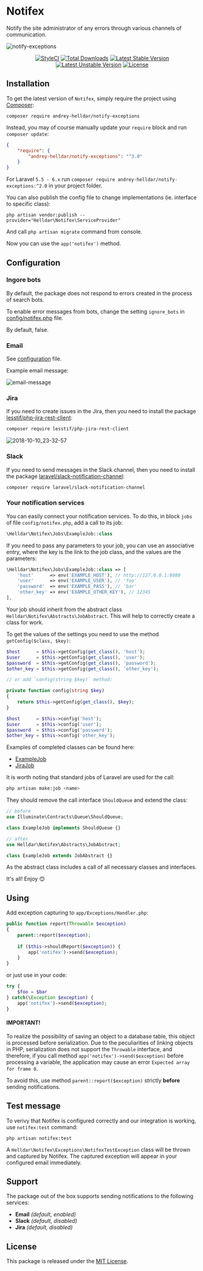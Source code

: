 # Notifex

Notify the site administrator of any errors through various channels of communication.

![notify-exceptions](https://user-images.githubusercontent.com/10347617/46622131-2424e080-cb32-11e8-8381-b98f2465191a.png)

<p align="center">
    <a href="https://styleci.io/repos/152111546"><img src="https://styleci.io/repos/152111546/shield" alt="StyleCI" /></a>
    <a href="https://packagist.org/packages/andrey-helldar/notify-exceptions"><img src="https://img.shields.io/packagist/dt/andrey-helldar/notify-exceptions.svg?style=flat-square" alt="Total Downloads" /></a>
    <a href="https://packagist.org/packages/andrey-helldar/notify-exceptions"><img src="https://poser.pugx.org/andrey-helldar/notify-exceptions/v/stable?format=flat-square" alt="Latest Stable Version" /></a>
    <a href="https://packagist.org/packages/andrey-helldar/notify-exceptions"><img src="https://poser.pugx.org/andrey-helldar/notify-exceptions/v/unstable?format=flat-square" alt="Latest Unstable Version" /></a>
    <a href="LICENSE"><img src="https://poser.pugx.org/andrey-helldar/notify-exceptions/license?format=flat-square" alt="License" /></a>
</p>


## Installation

To get the latest version of `Notifex`, simply require the project using [Composer](https://getcomposer.org):

```
composer require andrey-helldar/notify-exceptions
```

Instead, you may of course manually update your `require` block and run `composer update`:

```json
{
    "require": {
        "andrey-helldar/notify-exceptions": "^3.0"
    }
}
```

For Laravel `5.5 - 6.x` run `composer require andrey-helldar/notify-exceptions:^2.0` in your project folder.

You can also publish the config file to change implementations (ie. interface to specific class):

```
php artisan vendor:publish --provider="Helldar\Notifex\ServiceProvider"
```

And call `php artisan migrate` command from console. 

Now you can use the `app('notifex')` method.


## Configuration

### Ingore bots

By default, the package does not respond to errors created in the process of search bots.

To enable error messages from bots, change the setting `ignore_bots` in [config/notifex.php](config/notifex.php) file.

By default, false.


### Email

See [configuration](config/notifex.php) file.

Example email message:

![email-message](https://user-images.githubusercontent.com/10347617/53572196-c003c700-3b7b-11e9-93e0-bff5aab01078.png)


### Jira

If you need to create issues in the Jira, then you need to install the package [lesstif/php-jira-rest-client](https://github.com/lesstif/php-jira-rest-client):
```bash
composer require lesstif/php-jira-rest-client
```

![2018-10-10_23-32-57](https://user-images.githubusercontent.com/10347617/46765597-187b1a80-cce8-11e8-91c4-ca2fffad88ff.png)


### Slack

If you need to send messages in the Slack channel, then you need to install the package [laravel/slack-notification-channel](https://packagist.org/packages/laravel/slack-notification-channel):
```bash
composer require laravel/slack-notification-channel
```


### Your notification services

You can easily connect your notification services. To do this, in block `jobs` of file `config/notifex.php`, add a call to its job:
```php
\Helldar\Notifex\Jobs\ExampleJob::class
```

If you need to pass any parameters to your job, you can use an associative entry, where the key is the link to the job class, and the values are the parameters:
```php
\Helldar\Notifex\Jobs\ExampleJob::class => [
    'host'      => env('EXAMPLE_HOST'), // http://127.0.0.1:8080
    'user'      => env('EXAMPLE_USER'), // 'foo'
    'password'  => env('EXAMPLE_PASS'), // 'bar'
    'other_key' => env('EXAMPLE_OTHER_KEY'), // 12345
],
```

Your job should inherit from the abstract class `Helldar\Notifex\Abstracts\JobAbstract`. This will help to correctly create a class for work.

To get the values of the settings you need to use the method `getConfig($class, $key)`:
```php
$host      = $this->getConfig(get_class(), 'host');
$user      = $this->getConfig(get_class(), 'user');
$password  = $this->getConfig(get_class(), 'password');
$other_key = $this->getConfig(get_class(), 'other_key');

// or add `config(string $key)` method:

private function config(string $key)
{
    return $this->getConfig(get_class(), $key);
}

$host      = $this->config('host');
$user      = $this->config('user');
$password  = $this->config('password');
$other_key = $this->config('other_key');
```

Examples of completed classes can be found here:
* [ExampleJob](src/Jobs/ExampleJob.php)
* [JiraJob](src/Jobs/JiraJob.php)

It is worth noting that standard jobs of Laravel are used for the call:
```bash
php artisan make:job <name>
```

They should remove the call interface `ShouldQueue` and extend the class:
```php
// before
use Illuminate\Contracts\Queue\ShouldQueue;

class ExampleJob implements ShouldQueue {}

// after
use Helldar\Notifex\Abstracts\JobAbstract;

class ExampleJob extends JobAbstract {}
```

As the abstract class includes a call of all necessary classes and interfaces.

It's all! Enjoy 😊


## Using

Add exception capturing to `app/Exceptions/Handler.php`:

```php
public function report(Throwable $exception)
{
    parent::report($exception);
    
    if ($this->shouldReport($exception)) {
        app('notifex')->send($exception);
    }
}
```

or just use in your code:
```php
try {
    $foo = $bar
} catch(\Exception $exception) {
    app('notifex')->send($exception);
}
```

#### **IMPORTANT!**
To realize the possibility of saving an object to a database table, this object is processed before serialization.
Due to the peculiarities of linking objects in PHP, serialization does not support the `Throwable` interface, and therefore, if you call method `app('notifex')->send($exception)` before processing a variable, the application may cause an error `Expected array for frame 0`.

To avoid this, use method `parent::report($exception)` strictly **before** sending notifications.


## Test message

To verivy that Notifex is configured correctly and our integration is working, use `notifex:test` command:
```
php artisan notifex:test
```

A `Helldar\Notifex\Exceptions\NotifexTestException` class will be thrown and captured by Notifex. The captured exception will appear in your configured email immediately.


## Support

The package out of the box supports sending notifications to the following services:
* **Email** _(default, enabled)_
* **Slack** _(default, disabled)_
* **Jira** _(default, disabled)_


## License

This package is released under the [MIT License](LICENSE).
